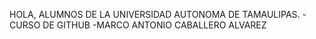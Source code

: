 HOLA, ALUMNOS DE LA UNIVERSIDAD AUTONOMA DE TAMAULIPAS.
-CURSO DE GITHUB
-MARCO ANTONIO CABALLERO ALVAREZ